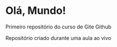 # Olá, Mundo!
 Primeiro repositório do curso de Gite Github

 Repositório criado durante uma aula ao vivo
